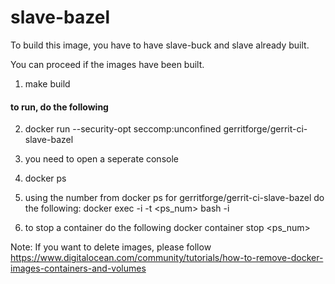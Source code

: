 slave-bazel
============

To build this image, you have to have slave-buck and slave already built.

You can proceed if the images have been built.

1. make build

#### to run, do the following

2. docker run --security-opt seccomp:unconfined gerritforge/gerrit-ci-slave-bazel

3. you need to open a seperate console

4. docker ps

5. using the number from docker ps for gerritforge/gerrit-ci-slave-bazel do the following:
   docker exec -i -t <ps_num> bash -i

6. to stop a  container do the following
   docker container stop <ps_num>

Note: If you want to delete images, please follow
https://www.digitalocean.com/community/tutorials/how-to-remove-docker-images-containers-and-volumes
